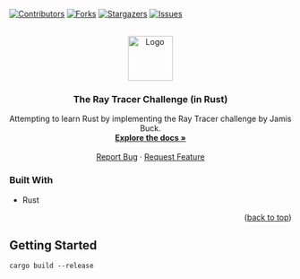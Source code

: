 <!-- Improved compatibility of back to top link: See: https://github.com/othneildrew/Best-README-Template/pull/73 -->
<a name="readme-top"></a>

<!-- PROJECT SHIELDS -->
<!--
*** I'm using markdown "reference style" links for readability.
*** Reference links are enclosed in brackets [ ] instead of parentheses ( ).
*** See the bottom of this document for the declaration of the reference variables
*** for contributors-url, forks-url, etc. This is an optional, concise syntax you may use.
*** https://www.markdownguide.org/basic-syntax/#reference-style-links
-->
[![Contributors][contributors-shield]][contributors-url]
[![Forks][forks-shield]][forks-url]
[![Stargazers][stars-shield]][stars-url]
[![Issues][issues-shield]][issues-url]



<!-- PROJECT LOGO -->
<br />
<div align="center">
  <a href="https://github.com/jonydevcode/ray_tracer_in_rust">
    <img src="https://www.rustacean.net/assets/cuddlyferris.png" alt="Logo" width="80" height="80">
  </a>

<h3 align="center">The Ray Tracer Challenge (in Rust)</h3>

  <p align="center">
    Attempting to learn Rust by implementing the Ray Tracer challenge by Jamis Buck.
    <br />
    <a href="https://github.com/jonydevcode/ray_tracer_in_rust"><strong>Explore the docs »</strong></a>
    <br />
    <br />
    <a href="https://github.com/jonydevcode/ray_tracer_in_rust/issues/new?labels=bug&template=bug-report---.md">Report Bug</a>
    ·
    <a href="https://github.com/jonydevcode/ray_tracer_in_rust/issues/new?labels=enhancement&template=feature-request---.md">Request Feature</a>
  </p>
</div>


### Built With

* Rust

<p align="right">(<a href="#readme-top">back to top</a>)</p>



<!-- GETTING STARTED -->
## Getting Started

```
cargo build --release
```


<!-- MARKDOWN LINKS & IMAGES -->
<!-- https://www.markdownguide.org/basic-syntax/#reference-style-links -->
[contributors-shield]: https://img.shields.io/github/contributors/jonydevcode/ray_tracer_in_rust.svg?style=for-the-badge
[contributors-url]: https://github.com/jonydevcode/ray_tracer_in_rust/graphs/contributors
[forks-shield]: https://img.shields.io/github/forks/jonydevcode/ray_tracer_in_rust.svg?style=for-the-badge
[forks-url]: https://github.com/jonydevcode/ray_tracer_in_rust/network/members
[stars-shield]: https://img.shields.io/github/stars/jonydevcode/ray_tracer_in_rust.svg?style=for-the-badge
[stars-url]: https://github.com/jonydevcode/ray_tracer_in_rust/stargazers
[issues-shield]: https://img.shields.io/github/issues/jonydevcode/ray_tracer_in_rust.svg?style=for-the-badge
[issues-url]: https://github.com/jonydevcode/ray_tracer_in_rust/issues
[license-shield]: https://img.shields.io/github/license/jonydevcode/ray_tracer_in_rust.svg?style=for-the-badge
[license-url]: https://github.com/jonydevcode/ray_tracer_in_rust/blob/master/LICENSE.txt
[linkedin-shield]: https://img.shields.io/badge/-LinkedIn-black.svg?style=for-the-badge&logo=linkedin&colorB=555
[linkedin-url]: https://linkedin.com/in/linkedin_username
[product-screenshot]: images/screenshot.png
[Next.js]: https://img.shields.io/badge/next.js-000000?style=for-the-badge&logo=nextdotjs&logoColor=white
[Next-url]: https://nextjs.org/
[React.js]: https://img.shields.io/badge/React-20232A?style=for-the-badge&logo=react&logoColor=61DAFB
[React-url]: https://reactjs.org/
[Vue.js]: https://img.shields.io/badge/Vue.js-35495E?style=for-the-badge&logo=vuedotjs&logoColor=4FC08D
[Vue-url]: https://vuejs.org/
[Angular.io]: https://img.shields.io/badge/Angular-DD0031?style=for-the-badge&logo=angular&logoColor=white
[Angular-url]: https://angular.io/
[Svelte.dev]: https://img.shields.io/badge/Svelte-4A4A55?style=for-the-badge&logo=svelte&logoColor=FF3E00
[Svelte-url]: https://svelte.dev/
[Laravel.com]: https://img.shields.io/badge/Laravel-FF2D20?style=for-the-badge&logo=laravel&logoColor=white
[Laravel-url]: https://laravel.com
[Bootstrap.com]: https://img.shields.io/badge/Bootstrap-563D7C?style=for-the-badge&logo=bootstrap&logoColor=white
[Bootstrap-url]: https://getbootstrap.com
[JQuery.com]: https://img.shields.io/badge/jQuery-0769AD?style=for-the-badge&logo=jquery&logoColor=white
[JQuery-url]: https://jquery.com 
